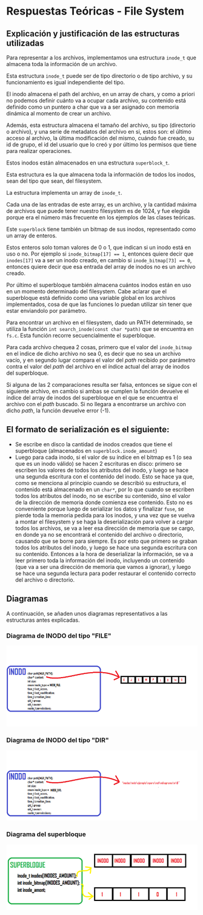 # Respuestas Teóricas - File System

## Explicación y justificación de las estructuras utilizadas

Para representar a los archivos, implementamos una estructura `inode_t` que almacena toda la información de un archivo.

Esta estructura `inode_t` puede ser de tipo directorio o de tipo archivo, y su funcionamiento es igual independiente del tipo.

El inodo almacena el path del archivo, en un array de chars, y como a priori no podemos definir cuánto va a ocupar cada archivo, su contenido está definido como un puntero a char que va a ser asignado con memoria dinámica al momento de crear un archivo.

Además, esta estructura almacena el tamaño del archivo, su tipo (directorio o archivo), y una serie de metadatos del archivo en si, estos son: el último acceso al archivo, la última modificación del mismo, cuándo fue creado, su id de grupo, el id del usuario que lo creó y por último los permisos que tiene para realizar operaciones. 

Estos inodos están almacenados en una estructura `superblock_t`.

Esta estructura es la que almacena toda la información de todos los inodos, sean del tipo que sean, del filesystem.

La estructura implementa un array de `inode_t`.

Cada una de las entradas de este array, es un archivo, y la cantidad máxima de archivos que puede tener nuestro filesystem es de 1024, y fue elegida porque era el número más frecuente en los ejemplos de las clases teóricas.

Este `superblock` tiene también un bitmap de sus inodos, representado como un array de enteros.

Estos enteros solo toman valores de 0 o 1, que indican si un inodo está en uso o no. Por ejemplo si `inode_bitmap[17] == 1`, entonces quiere decir que `inodes[17]` va a ser un inodo creado, en cambio si `inode_bitmap[73] == 0`, entonces quiere decir que esa entrada del array de inodos no es un archivo creado.

Por último el superbloque también almacena cuántos inodos están en uso en un momento determinado del filesystem. Cabe aclarar que el superbloque está definido como una variable global en los archivos implementados, cosa de que las funciones lo puedan utilizar sin tener que estar enviandolo por parámetro. 

Para encontrar un archivo en el filesystem, dado un PATH determinado, se utiliza la función `int search_inode(const char *path)` que se encuentra en `fs.c`. Esta función recorre secuencialmente el superbloque.

Para cada archivo chequea 2 cosas, primero que el valor del `inode_bitmap` en el ìndice de dicho archivo no sea 0, es decir que no sea un archivo vacío, y en segundo lugar compara el valor del _path_ recibido por parámetro contra el valor del _path_ del archivo en el índice actual del array de inodos del superbloque.

Si alguna de las 2 comparaciones resulta ser falsa, entonces se sigue con el siguiente archivo, en cambio si ambas se cumplen la función devuelve el índice del array de inodos del superbloque en el que se encuentra el archivo con el _path_ buscado. Si no llegara a encontrarse un archivo con dicho _path_, la función devuelve error (-1).

## El formato de serialización es el siguiente:
* Se escribe en disco la cantidad de inodos creados que tiene el superbloque (almacenados en `superblock.inode_amount`)
* Luego para cada inodo, si el valor de su índice en el bitmap es 1 (o sea que es un inodo válido) se hacen 2 escrituras en disco: primero se escriben los valores de todos los atributos del inodo, y luego se hace una segunda escritura con el contenido del inodo. Esto se hace ya que, como se menciona al principio cuando se describió su estructura, el contenido está almacenado en un `char*`, por lo que cuando se escriben todos los atributos del inodo, no se escribe su contenido, sino el valor de la dirección de memoria donde comienza ese contenido. Esto no es conveniente porque luego de serializar los datos y finalizar `fuse`, se pierde toda la memoria pedida para los inodos, y una vez que se vuelva a montar el filesystem y se haga la deserialización para volver a cargar todos los archivos, se va a leer esa dirección de memoria que se cargo, en donde ya no se encontrará el contenido del archivo o directorio, causando que se borre para siempre. Es por esto que primero se graban todos los atributos del inodo, y luego se hace una segunda escritura con su contenido. Entonces a la hora de deserializar la información, se va a leer primero toda la información del inodo, incluyendo un contenido (que va a ser una dirección de memoria que vamos a ignorar), y luego se hace una segunda lectura para poder restaurar el contenido correcto del archivo o directorio.

## Diagramas

A continuación, se añaden unos diagramas representativos a las estructuras antes explicadas.

### Diagrama de INODO del tipo "FILE"

![INODO FILE](./img/diagrama_file.png "DIAGRAMA INODO FILE")

### Diagrama de INODO del tipo "DIR"

![INODO DIR](./img/diagrama_dir.png "DIAGRAMA INODO DIR")

### Diagrama del superbloque

![SUPERBLOQUE](./img/diagrama_sb.png "DIAGRAMA DEL SUPERBLOQUE")
